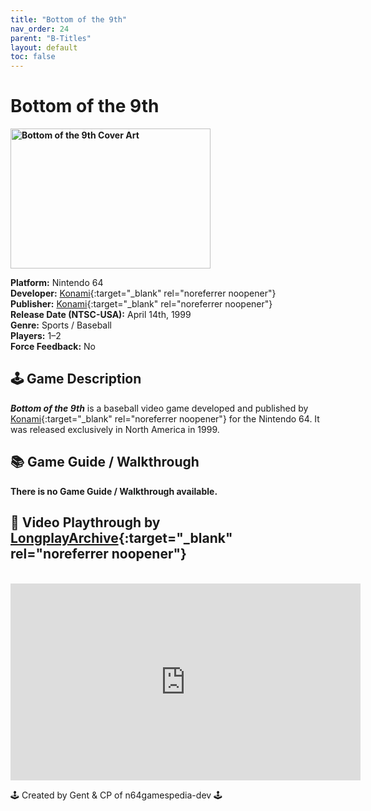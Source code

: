 ```yaml
---
title: "Bottom of the 9th"
nav_order: 24
parent: "B-Titles"
layout: default
toc: false
---
```


# Bottom of the 9th
<b>
<img src="https://upload.wikimedia.org/wikipedia/en/2/21/Bottom_of_the_9th_Coverart.png" alt="Bottom of the 9th Cover Art" style="object-fit:cover;width:320px;height:224px"/>
</b>

**Platform:** Nintendo 64  
**Developer:** [Konami](https://en.wikipedia.org/wiki/Konami){:target="_blank" rel="noreferrer noopener"}  
**Publisher:** [Konami](https://en.wikipedia.org/wiki/Konami){:target="_blank" rel="noreferrer noopener"}  
**Release Date (NTSC-USA):** April 14th, 1999  
**Genre:** Sports / Baseball  
**Players:** 1–2  
**Force Feedback:** No  

## 🕹️ Game Description
<em><strong>Bottom of the 9th</strong></em> is a baseball video game developed and published by [Konami](https://nintendo.fandom.com/wiki/Konami){:target="_blank" rel="noreferrer noopener"} for the Nintendo 64. It was released exclusively in North America in 1999.

## 📚 Game Guide / Walkthrough  
**There is no Game Guide / Walkthrough available.**

## 🎥 Video Playthrough by [LongplayArchive](https://www.youtube.com/channel/UCM8XzXipyTsylZ_WsGKmdKQ){:target="_blank" rel="noreferrer noopener"}  
<br />
<iframe width="560" height="315" src="https://www.youtube.com/embed/S28mR1bxkFg" title="Bottom of the 9th Longplay" frameborder="0" allowfullscreen></iframe>

🕹️ Created by Gent & CP of n64gamespedia-dev 🕹️

<!-- Vault Format: n64gamespedia-dev -->
<!-- Protocol Source: _vault-specs/format-protocol.md -->
